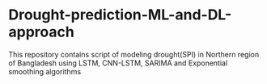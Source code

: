 # Drought-prediction-ML-and-DL-approach
This repository contains script of modeling drought(SPI) in Northern region of Bangladesh using LSTM, CNN-LSTM, SARIMA and Exponential smoothing algorithms
